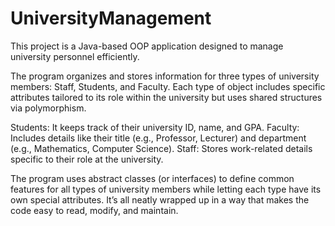 # UniversityManagement
This project is a Java-based OOP application designed to manage university personnel efficiently.

The program organizes and stores information for three types of university members: Staff, Students, and Faculty. Each type of object includes specific attributes tailored to its role within the university but uses shared structures via polymorphism. 

Students: It keeps track of their university ID, name, and GPA.
Faculty: Includes details like their title (e.g., Professor, Lecturer) and department (e.g., Mathematics, Computer Science).
Staff: Stores work-related details specific to their role at the university.

The program uses abstract classes (or interfaces) to define common features for all types of university members while letting each type have its own special attributes. It’s all neatly wrapped up in a way that makes the code easy to read, modify, and maintain.
